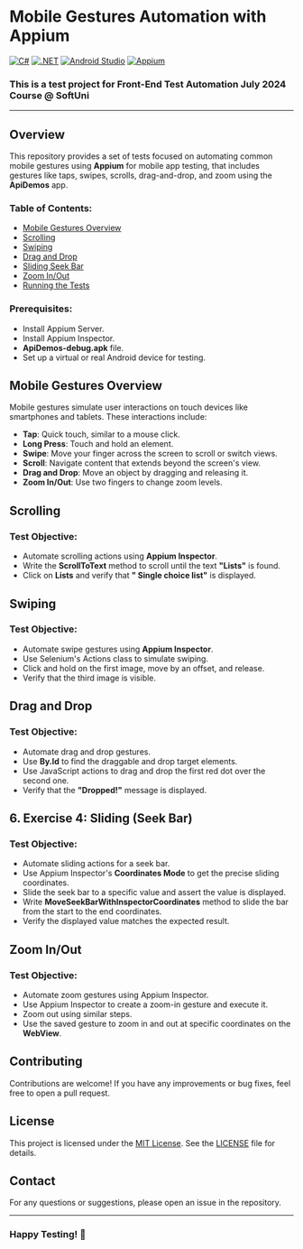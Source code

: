 # Mobile Gestures Automation with Appium
[![C#](https://img.shields.io/badge/Made%20with-C%23-239120.svg)](https://learn.microsoft.com/en-us/dotnet/csharp/)
[![.NET](https://img.shields.io/badge/.NET-5C2D91.svg)](https://dotnet.microsoft.com/)
[![Android Studio](https://img.shields.io/badge/Built%20with-Android%20Studio-3DDC84.svg)](https://developer.android.com/studio)
[![Appium](https://img.shields.io/badge/tested%20with-Appium-41BDF5.svg)](https://appium.io/)

### This is a test project for Front-End Test Automation July 2024 Course @ SoftUni
---
## Overview
This repository provides a set of tests focused on automating common mobile gestures using **Appium** for mobile app testing, that includes gestures like taps, swipes, scrolls, drag-and-drop, and zoom using the **ApiDemos** app.

### Table of Contents:
- [Mobile Gestures Overview](#mobile-gestures-overview)
- [Scrolling](#scrolling)
- [Swiping](#swiping)
- [Drag and Drop](#drag-and-drop)
- [Sliding Seek Bar](#sliding-seek-bar)
- [Zoom In/Out](#zoom-in/out)
- [Running the Tests](#running-the-tests)

### Prerequisites:
- Install Appium Server.
- Install Appium Inspector.
- **ApiDemos-debug.apk** file.
- Set up a virtual or real Android device for testing.
  
## Mobile Gestures Overview

Mobile gestures simulate user interactions on touch devices like smartphones and tablets. These interactions include:
- **Tap**: Quick touch, similar to a mouse click.
- **Long Press**: Touch and hold an element.
- **Swipe**: Move your finger across the screen to scroll or switch views.
- **Scroll**: Navigate content that extends beyond the screen's view.
- **Drag and Drop**: Move an object by dragging and releasing it.
- **Zoom In/Out**: Use two fingers to change zoom levels.

## Scrolling

### Test Objective:
- Automate scrolling actions using **Appium Inspector**.
- Write the **ScrollToText** method to scroll until the text **"Lists"** is found.
- Click on **Lists** and verify that **" Single choice list"** is displayed.

## Swiping

### Test Objective:
- Automate swipe gestures using **Appium Inspector**.
- Use Selenium's Actions class to simulate swiping.
- Click and hold on the first image, move by an offset, and release.
- Verify that the third image is visible.

## Drag and Drop

### Test Objective:

- Automate drag and drop gestures.
- Use **By.Id** to find the draggable and drop target elements.
- Use JavaScript actions to drag and drop the first red dot over the second one.
- Verify that the **"Dropped!"** message is displayed.

## 6. Exercise 4: Sliding (Seek Bar)

### Test Objective:
- Automate sliding actions for a seek bar.
- Use Appium Inspector's **Coordinates Mode** to get the precise sliding coordinates.
- Slide the seek bar to a specific value and assert the value is displayed.
- Write **MoveSeekBarWithInspectorCoordinates** method to slide the bar from the start to the end coordinates.
- Verify the displayed value matches the expected result.

## Zoom In/Out

### Test Objective:
- Automate zoom gestures using Appium Inspector.
- Use Appium Inspector to create a zoom-in gesture and execute it.
- Zoom out using similar steps.
- Use the saved gesture to zoom in and out at specific coordinates on the **WebView**.

## Contributing
Contributions are welcome! If you have any improvements or bug fixes, feel free to open a pull request.

## License
This project is licensed under the [MIT License](LICENSE). See the [LICENSE](LICENSE) file for details.

## Contact
For any questions or suggestions, please open an issue in the repository.

---
### Happy Testing! 🚀
